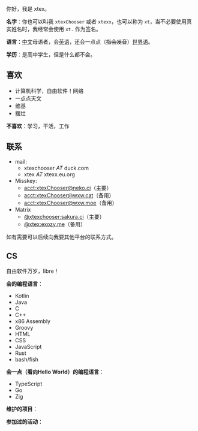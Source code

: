 <!-- markdownlint-disable MD033 -->
<!-- markdownlint-disable-next-line MD041 -->
你好，我是 xtex。

**名字**：你也可以叫我 `xtexChooser` 或者 `xtexx`，也可以称为 `xt`，当不必要使用真实姓名时，我经常会使用 `xt.` 作为签名。

**语言**：<abbr title="zh-cmn-Hans,zh-Hans,zh-CN,zh">中文</abbr>母语者，会<abbr title="eng,en-US,en">英语</abbr>，还会一点点（~~指会发音~~）<abbr title="eo">世界语</abbr>。

**学历**：是高中学生，但是什么都不会。

## 喜欢

- 计算机科学，自由软件！网络
- 一点点天文
- 维基
- 摆烂

**不喜欢**：学习，干活，工作

## 联系

- mail:
  - xtexchooser *AT* duck.com
  - xtex *AT* xtexx.eu.org
- Misskey:
  - [acct:xtexChooser@neko.ci](https://neko.ci/@xtexChooser)（主要）
  - [acct:xtexChooser@wxw.cat](https://wxw.cat/@xtexChooser)（备用）
  - [acct:xtexChooser@wxw.moe](https://wxw.moe/@xtexChooser)（备用）
- Matrix
  - [@xtexchooser:sakura.ci](https://matrix.to/#/@xtexchooser:sakura.ci)（主要）
  - [@xtex:exozy.me](https://matrix.to/#/@xtex:exozy.me)（备用）

如有需要可以后续向我要其他平台的联系方式。

## CS

自由软件万岁，libre！

**会的编程语言**：

<div class="hlist-wrapper">

- Kotlin
- Java
- C
- C++
- x86 Assembly
- Groovy
- HTML
- CSS
- JavaScript
- Rust
- bash/fish

</div>

**会一点（看向Hello World）的编程语言**：

<div class="hlist-wrapper">

- TypeScript
- Go
- Zig

</div>

**维护的项目**：

**参加过的活动**：

